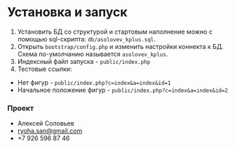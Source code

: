 # Установка и запуск

1. Установить БД со структурой и стартовым наполнение можно с помощью sql-скрипта:
 `db/asolovev_kplus.sql`.
2. Открыть `bootstrap/config.php` и изменить настройки коннекта к БД.
Схема по-умолчанию называется `asolovev_kplus`.
3. Индексный файл запуска - `public/index.php`
4. Тестовые ссылки:
* Нет фигур - `public/index.php?c=index&a=index&id=1`
* Начальное положение фигур - `public/index.php?c=index&a=index&id=2`


### Проект

* Алексей Соловьев
* ryoha.san@gmail.com
* +7 926 596 87 46
